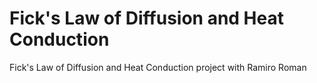 # Fick's Law of Diffusion and Heat Conduction
 Fick's Law of Diffusion and Heat Conduction project with Ramiro Roman
